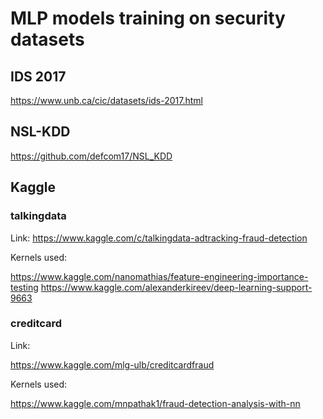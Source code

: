 # MLP models training on security datasets

## IDS 2017

https://www.unb.ca/cic/datasets/ids-2017.html

## NSL-KDD

https://github.com/defcom17/NSL_KDD


## Kaggle

### talkingdata

Link: https://www.kaggle.com/c/talkingdata-adtracking-fraud-detection

Kernels used:

https://www.kaggle.com/nanomathias/feature-engineering-importance-testing
https://www.kaggle.com/alexanderkireev/deep-learning-support-9663

### creditcard

Link:

https://www.kaggle.com/mlg-ulb/creditcardfraud

Kernels used:

https://www.kaggle.com/mnpathak1/fraud-detection-analysis-with-nn


